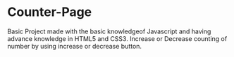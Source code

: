 # Counter-Page
Basic Project made with the basic knowledgeof Javascript and having advance knowledge in HTML5 and CSS3.
Increase or Decrease counting of number by using increase or decrease button.
